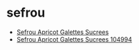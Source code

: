 # sefrou

 * [Sefrou Apricot Galettes Sucrees](../../index/s/sefrou-apricot-galettes-sucrees-104994.json)
 * [Sefrou Apricot Galettes Sucrees 104994](../../index/s/sefrou-apricot-galettes-sucrees-104994.json)
